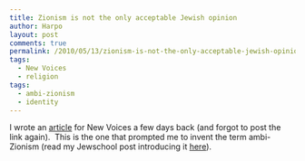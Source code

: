 ```yaml
---
title: Zionism is not the only acceptable Jewish opinion
author: Harpo
layout: post
comments: true
permalink: /2010/05/13/zionism-is-not-the-only-acceptable-jewish-opinion/
tags:
  - New Voices
  - religion
tags:
  - ambi-zionism
  - identity
---
```

I wrote an <a href="http://www.newvoices.org/opinion?id=0123" target="_blank">article</a> for New Voices a few days back (and forgot to post the link again).  This is the one that prompted me to invent the term ambi-Zionism (read my Jewschool post introducing it <a href="http://jewschool.com/2010/05/07/22648/a-new-phrase-for-the-rest-of-us/" target="_blank">here</a>).
